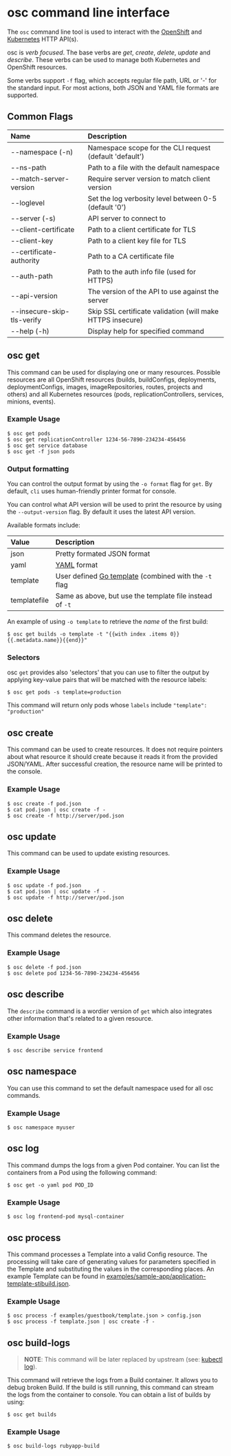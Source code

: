 osc command line interface
==============================

The `osc` command line tool is used to interact with the [OpenShift](http://openshift.github.io) and [Kubernetes](http://kubernetes.io/) HTTP API(s).

osc is *verb focused*. The base verbs are *get*, *create*, *delete*,
*update* and *describe*. These verbs can be used to manage both Kubernetes and
OpenShift resources.

Some verbs support `-f` flag, which accepts regular file path, URL or '-' for
the standard input. For most actions, both JSON and YAML file formats are
supported.

Common Flags
-------------

| Name                       | Description                                             |
|:-------------------------- |:--------------------------------------------------------|
| --namespace (-n)           | Namespace scope for the CLI request (default 'default') |
| --ns-path                  | Path to a file with the default namespace |
| --match-server-version     | Require server version to match client version        |
| --loglevel                 | Set the log verbosity level between 0-5 (default '0') |
| --server (-s)              | API server to connect to                              |
| --client-certificate       | Path to a client certificate for TLS |
| --client-key               | Path to a client key file for TLS |
| --certificate-authority    | Path to a CA certificate file |
| --auth-path                | Path to the auth info file (used for HTTPS) |
| --api-version              | The version of the API to use against the server |
| --insecure-skip-tls-verify | Skip SSL certificate validation (will make HTTPS insecure) |
| --help (-h)                | Display help for specified command |

osc get
-----------

This command can be used for displaying one or many resources. Possible
resources are all OpenShift resources (builds, buildConfigs, deployments,
deploymentConfigs, images, imageRepositories, routes, projects and others) and
all Kubernetes resources (pods, replicationControllers, services, minions,
events).

### Example Usage

```
$ osc get pods
$ osc get replicationController 1234-56-7890-234234-456456
$ osc get service database
$ osc get -f json pods
```

### Output formatting

You can control the output format by using the `-o format` flag for `get`.
By default, `cli` uses human-friendly printer format for console.

You can control what API version will be used to print the resource by using the
`--output-version` flag. By default it uses the latest API version.

Available formats include:

| Value        | Description                                           |
|:-------------|:------------------------------------------------------|
| json         | Pretty formated JSON format |
| yaml         | [YAML](http://www.yaml.org/) format |
| template     | User defined [Go template](http://golang.org/pkg/text/template) (combined with the `-t` flag |
| templatefile | Same as above, but use the template file instead of `-t` |

An example of using `-o template` to retrieve the *name* of the first build:

`$ osc get builds -o template -t "{{with index .items 0}}{{.metadata.name}}{{end}}"`

### Selectors

osc `get` provides also 'selectors' that you can use to filter the output
by applying key-value pairs that will be matched with the resource labels:

`$ osc get pods -s template=production`

This command will return only pods whose `labels` include `"template": "production"`

osc create
--------------

This command can be used to create resources. It does not require pointers about
what resource it should create because it reads it from the provided JSON/YAML.
After successful creation, the resource name will be printed to the console.

### Example Usage

```
$ osc create -f pod.json
$ cat pod.json | osc create -f -
$ osc create -f http://server/pod.json
```

osc update
---------------

This command can be used to update existing resources.

### Example Usage

```
$ osc update -f pod.json
$ cat pod.json | osc update -f -
$ osc update -f http://server/pod.json
```

osc delete
--------------

This command deletes the resource.

### Example Usage

```
$ osc delete -f pod.json
$ osc delete pod 1234-56-7890-234234-456456
```

osc describe
----------------

The `describe` command is a wordier version of `get` which also integrates other
information that's related to a given resource.

### Example Usage

`$ osc describe service frontend`

osc namespace
-----------------

You can use this command to set the default namespace used for all osc
commands.

### Example Usage

`$ osc namespace myuser`

osc log
------------

This command dumps the logs from a given Pod container. You can list the
containers from a Pod using the following command:

`$ osc get -o yaml pod POD_ID`

### Example Usage

`$ osc log frontend-pod mysql-container`

osc process
---------------

This command processes a Template into a valid Config resource. The processing
will take care of generating values for parameters specified in the Template and
substituting the values in the corresponding places. An example Template can be
found in [examples/sample-app/application-template-stibuild.json](https://github.com/openshift/origin/blob/master/examples/sample-app/application-template-stibuild.json).

### Example Usage

```
$ osc process -f examples/guestbook/template.json > config.json
$ osc process -f template.json | osc create -f -
```

osc build-logs
------------------

> **NOTE**: This command will be later replaced by upstream (see: [kubectl log](https://github.com/openshift/origin/blob/master/docs/cli.md#kubectl-log)).

This command will retrieve the logs from a Build container. It allows you to
debug broken Build. If the build is still running, this command can stream the
logs from the container to console. You can obtain a list of builds by using:

`$ osc get builds`

### Example Usage

`$ osc build-logs rubyapp-build`
